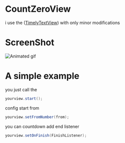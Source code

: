 CountZeroView
=============
i use the ([TimelyTextView][2]) with only minor modifications

# ScreenShot

![Animated gif][1]


# A simple example

you just call the 

``` java
yourview.start();
```
config start from

``` java
yourview.setFromNumber(from);
```
you can countdown add end listener

``` java
yourview.setOnFinish(FinishListener);
```






[1]: http://img0.ph.126.net/j4T_RrGLO6jMKeJn7AoGSw==/6619438231211478276.gif
[2]: https://github.com/adnan-SM/TimelyTextView

